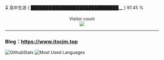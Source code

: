 ⏳ 高中生涯 { █████████████████████████████▁ } 97.45 %
<p align="center"> 
  Visitor count<br>
  <img src="https://profile-counter.glitch.me/itxcjm/count.svg" />
</p>

---
### Blog：https://www.itxcjm.top
![GithubStats](https://github-readme-stats-blue-three.vercel.app/api?username=itxcjm&show_icons=true&theme=light&layout=compact&locale=cn&include_all_commits=true&count_private=true)
![Most Used Languages](https://github-readme-stats-blue-three.vercel.app/api/top-langs/?username=itxcjm&theme=light&layout=compact&count_private=true)
